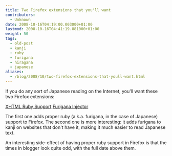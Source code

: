```yaml
---
title: Two Firefox extensions that you'll want
contributors:
  - Unknown
date: 2008-10-16T04:19:00.003000+01:00
lastmod: 2008-10-16T04:41:19.881000+01:00
weight: 50
tags:
  - old-post
  - kanji
  - ruby
  - furigana
  - hiragana
  - japanese
aliases:
  - /blog/2008/10/two-firefox-extensions-that-youll-want.html
---
```


If you do any sort of Japanese reading on the Internet, you'll want these two Firefox extensions:

[XHTML Ruby Support](https://addons.mozilla.org/en-US/firefox/addon/1935)
[Furigana Injector](https://addons.mozilla.org/en-US/firefox/addon/6178)

The first one adds proper ruby (a.k.a. furigana, in the case of Japanese) support to Firefox. The second one is more interesting: it adds furigana to kanji on websites that don't have it, making it much easier to read Japanese text.

An interesting side-effect of having proper ruby support in Firefox is that the times in blogger look quite odd, with the full date above them.
